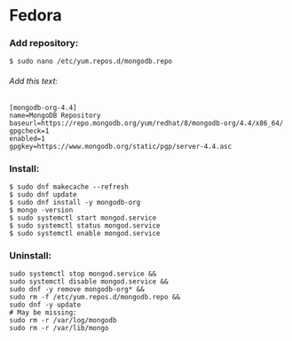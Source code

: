# Fedora

### Add repository:

```shell
$ sudo nano /etc/yum.repos.d/mongodb.repo
```

###### Add this text:

```text
[mongodb-org-4.4]
name=MongoDB Repository
baseurl=https://repo.mongodb.org/yum/redhat/8/mongodb-org/4.4/x86_64/
gpgcheck=1
enabled=1
gpgkey=https://www.mongodb.org/static/pgp/server-4.4.asc
```

### Install:

```shell
$ sudo dnf makecache --refresh
$ sudo dnf update
$ sudo dnf install -y mongodb-org
$ mongo -version
$ sudo systemctl start mongod.service
$ sudo systemctl status mongod.service
$ sudo systemctl enable mongod.service
```

### Uninstall:

```shell
sudo systemctl stop mongod.service &&
sudo systemctl disable mongod.service &&
sudo dnf -y remove mongodb-org* &&
sudo rm -f /etc/yum.repos.d/mongodb.repo &&
sudo dnf -y update
# May be missing:
sudo rm -r /var/log/mongodb
sudo rm -r /var/lib/mongo
```
